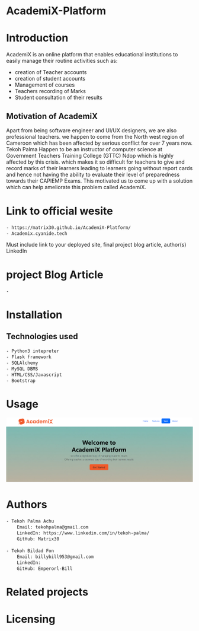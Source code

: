 # AcademiX-Platform

# Introduction

 AcademiX is an online platform that enables educational institutions to easily manage their routine activities such as:
 - creation of Teacher accounts
 - creation of student accounts
 - Management of courses
 - Teachers recording of Marks
 - Student consultation of their results

## Motivation of AcademiX

Apart from being software engineer and UI/UX designers, we are also professional teachers. we happen to come from the North west region of Cameroon which has been affected by serious conflict for over 7 years now.
Tekoh Palma Happen to be an instructor of computer science at 
Government Teachers Training College (GTTC) Ndop which is highly affected by this crisis. which  makes it so difficult for teachers to give and record marks of their learners  leading to learners going without report cards and hence not having the ability to evaluate their level of preparedness towards their CAPIEMP Exams. 
This motivated us to come up with a solution which can help ameliorate this problem called AcademiX.

# Link to official wesite
	- https://matrix30.github.io/AcademiX-Platform/
	- Academix.cyanide.tech

Must include link to your deployed site, final project blog article, author(s) LinkedIn

# project Blog Article
	- 

# Installation
## Technologies used
	- Python3 intepreter
	- Flask framework
	- SQLAlchemy
	- MySQL DBMS
	- HTML/CSS/Javascript
	- Bootstrap

# Usage

![academix](image.png)
# Authors
	- Tekoh Palma Achu 
		Email: tekohpalma@gmail.com
		LinkedIn: https://www.linkedin.com/in/tekoh-palma/
		GitHub: Matrix30

	- Tekoh Bildad Fon 
		Email: billybill953@gmail.com
		LinkedIn:
		GitHub: Emperorl-Bill

# Related projects

# Licensing